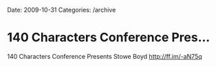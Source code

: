 Date: 2009-10-31
Categories: /archive

# 140 Characters Conference Pres...

140 Characters Conference Presents Stowe Boyd <a href="http://ff.im/-aN75q" rel="nofollow">http://ff.im/-aN75q</a>
